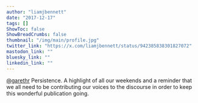 ```yaml
---
author: "liamjbennett"
date: "2017-12-17"
tags: []
ShowToc: false
ShowBreadCrumbs: false
thumbnail: "/img/main/profile.jpg"
twitter_link: "https://x.com/liamjbennett/status/942385838301827072"
mastodon_link: ""
bluesky_link: ""
linkedin_link: ""
---
```


[@garethr](https://x.com/garethr) Persistence. A highlight of all our weekends and a reminder that we all need to be contributing our voices to the discourse in order to keep this wonderful publication going.

